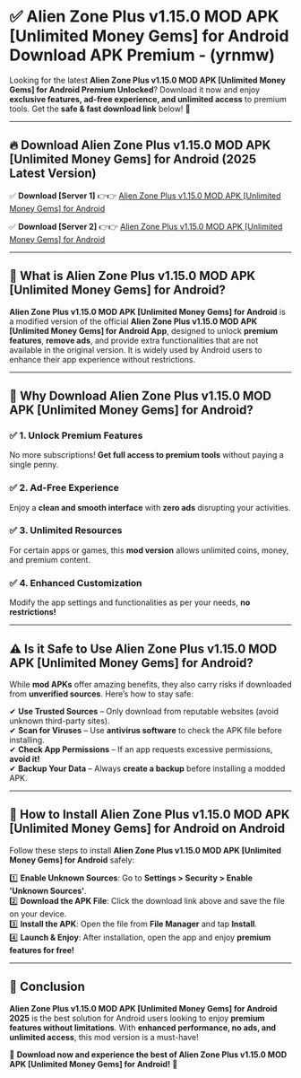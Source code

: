 
# ✅ Alien Zone Plus v1.15.0 MOD APK [Unlimited Money Gems] for Android Download APK Premium -  (yrnmw) 

Looking for the latest **Alien Zone Plus v1.15.0 MOD APK [Unlimited Money Gems] for Android Premium Unlocked**? Download it now and enjoy **exclusive features, ad-free experience, and unlimited access** to premium tools. Get the **safe & fast download link** below! 🚀

---

## 🔥 Download Alien Zone Plus v1.15.0 MOD APK [Unlimited Money Gems] for Android (2025 Latest Version)

✅ **Download [Server 1]** 👉👉 [Alien Zone Plus v1.15.0 MOD APK [Unlimited Money Gems] for Android ](https://apkcomod.com?title=Alien_Zone_Plus_v1.15.0_MOD_APK_[Unlimited_Money_Gems]_for_Android)  

✅ **Download [Server 2]** 👉👉 [Alien Zone Plus v1.15.0 MOD APK [Unlimited Money Gems] for Android ](https://apkcomod.com?title=Alien_Zone_Plus_v1.15.0_MOD_APK_[Unlimited_Money_Gems]_for_Android)  


---

## 📌 What is Alien Zone Plus v1.15.0 MOD APK [Unlimited Money Gems] for Android?

**Alien Zone Plus v1.15.0 MOD APK [Unlimited Money Gems] for Android** is a modified version of the official **Alien Zone Plus v1.15.0 MOD APK [Unlimited Money Gems] for Android App**, designed to unlock **premium features**, **remove ads**, and provide extra functionalities that are not available in the original version. It is widely used by Android users to enhance their app experience without restrictions.

---

## 🌟 Why Download Alien Zone Plus v1.15.0 MOD APK [Unlimited Money Gems] for Android?

### ✅ 1. Unlock Premium Features
No more subscriptions! **Get full access to premium tools** without paying a single penny.

### ✅ 2. Ad-Free Experience
Enjoy a **clean and smooth interface** with **zero ads** disrupting your activities.

### ✅ 3. Unlimited Resources
For certain apps or games, this **mod version** allows unlimited coins, money, and premium content.

### ✅ 4. Enhanced Customization
Modify the app settings and functionalities as per your needs, **no restrictions!**

---

## ⚠️ Is it Safe to Use Alien Zone Plus v1.15.0 MOD APK [Unlimited Money Gems] for Android?

While **mod APKs** offer amazing benefits, they also carry risks if downloaded from **unverified sources**. Here’s how to stay safe:

✔ **Use Trusted Sources** – Only download from reputable websites (avoid unknown third-party sites).  
✔ **Scan for Viruses** – Use **antivirus software** to check the APK file before installing.  
✔ **Check App Permissions** – If an app requests excessive permissions, **avoid it!**  
✔ **Backup Your Data** – Always **create a backup** before installing a modded APK.

---

## 📲 How to Install Alien Zone Plus v1.15.0 MOD APK [Unlimited Money Gems] for Android on Android

Follow these steps to install **Alien Zone Plus v1.15.0 MOD APK [Unlimited Money Gems] for Android** safely:

1️⃣ **Enable Unknown Sources**: Go to **Settings > Security > Enable 'Unknown Sources'**.  
2️⃣ **Download the APK File**: Click the download link above and save the file on your device.  
3️⃣ **Install the APK**: Open the file from **File Manager** and tap **Install**.  
4️⃣ **Launch & Enjoy**: After installation, open the app and enjoy **premium features for free!**

---

## 🚀 Conclusion

**Alien Zone Plus v1.15.0 MOD APK [Unlimited Money Gems] for Android 2025** is the best solution for Android users looking to enjoy **premium features without limitations**. With **enhanced performance, no ads, and unlimited access**, this mod version is a must-have!

🔻 **Download now and experience the best of Alien Zone Plus v1.15.0 MOD APK [Unlimited Money Gems] for Android!** 🔻

